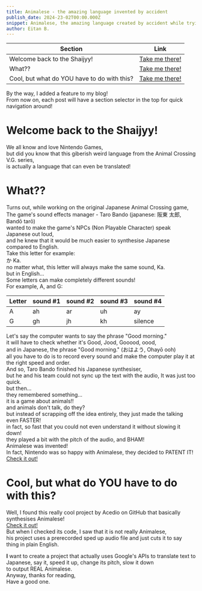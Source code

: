 ```yaml
---
title: Animalese - the amazing language invented by accident
publish_date: 2024-23-02T00:00.000Z
snippet: Animalese, the amazing language created by accident while trying to make a video game.
author: Eitan B.
---
```


Section | Link
---|---
Welcome back to the Shaijyy!|[Take me there!](#Welcome)
What??|[Take me there!](#What??)
Cool, but what do YOU have to do with this?|[Take me there!](#Cool,)
  
By the way, I added a feature to my blog!  
From now on, each post will have a section selector in the top for quick navigation around!  
  
# Welcome back to the Shaijyy!  
We all know and love Nintendo Games,  
but did you know that this giberish weird language from the Animal Crossing V.G. series,  
is actually a language that can even be translated!  

# What??  
Turns out, while working on the original Japanese Animal Crossing game,  
The game's sound effects manager - Taro Bando (japanese: 阪東 太郎, Bandō tarō)  
wanted to make the game's NPCs (Non Playable Character) speak Japanese out loud,  
and he knew that it would be much easier to synthesise Japanese compared to English.  
Take this letter for example:  
か  Ka.  
no matter what, this letter will always make the same sound, Ka.  
but in English...  
Some letters can make completely different sounds!  
For example, A, and G:  
  
Letter | sound #1 | sound #2 | sound #3 | sound #4  
---|---|---|---|---  
A|ah|ar|uh|ay  
G|gh|jh|kh|silence  
  
Let's say the computer wants to say the phrase "Good morning."  
it will have to check whether it's Good, Jood, Gooood, oood,  
and in Japanese, the phrase "Good morning." (おはよう, Ohayō ooh)  
all you have to do is to record every sound and make the computer play it at the right speed and order.  
And so, Taro Bando finished his Japanese synthesiser,  
but he and his team could not sync up the text with the audio, It was just too quick.  
but then...  
they remembered something...  
it is a game about animals!!  
and animals don't talk, do they?  
but instead of scrapping off the idea entirely, they just made the talking even FASTER!  
in fact, so fast that you could not even understand it without slowing it down!  
they played a bit with the pitch of the audio, and BHAM!  
Animalese was invented!  
In fact, Nintendo was so happy with Animalese, they decided to PATENT IT!  
[Check it out!](https://www.j-platpat.inpit.go.jp/p0200)  

# Cool, but what do YOU have to do with this?  
Well, I found this really cool project by Acedio on GitHub that basically synthesises Animalese!  
[Check it out!](http://acedio.github.io/animalese.js/)  
But when I checked its code, I saw that it is not really Animalese,  
his project uses a prerecorded sped up audio file and just cuts it to say thing in plain English.  

  
**I** want to create a project that actually uses Google's APIs to translate text to Japanese, say it, speed it up, change its pitch, slow it down  
to output REAL Animalese.  
Anyway, thanks for reading,  
Have a good one.
